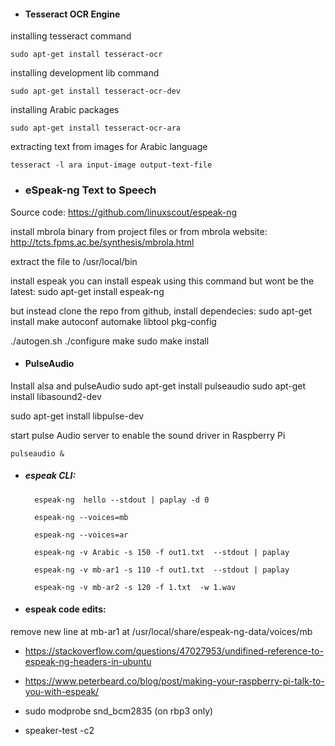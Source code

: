 - #### Tesseract OCR Engine
installing tesseract command

	sudo apt-get install tesseract-ocr

installing development lib command

	sudo apt-get install tesseract-ocr-dev

installing Arabic packages

	sudo apt-get install tesseract-ocr-ara

extracting text from images for Arabic language

	tesseract -l ara input-image output-text-file

- ### eSpeak-ng Text to Speech 
Source code:	https://github.com/linuxscout/espeak-ng
	
install mbrola binary from project files or from mbrola website:
http://tcts.fpms.ac.be/synthesis/mbrola.html
 
extract the file to /usr/local/bin 

install espeak
you can install espeak using this command but wont be the latest:
sudo apt-get install espeak-ng

but instead clone the repo from github, install dependecies:
sudo apt-get install make autoconf automake libtool pkg-config

./autogen.sh
./configure 
make
sudo make install

- #### PulseAudio

Install alsa and pulseAudio
sudo apt-get install pulseaudio
sudo apt-get install libasound2-dev

sudo apt-get install libpulse-dev

start pulse Audio server to enable the sound driver in Raspberry Pi
        
    pulseaudio &
    
- ##### espeak CLI: 

        espeak-ng  hello --stdout | paplay -d 0

        espeak-ng --voices=mb
 
        espeak-ng --voices=ar

        espeak-ng -v Arabic -s 150 -f out1.txt  --stdout | paplay

        espeak-ng -v mb-ar1 -s 110 -f out1.txt  --stdout | paplay
		
		espeak-ng -v mb-ar2 -s 120 -f 1.txt  -w 1.wav

- #### espeak code edits: 
remove new line at mb-ar1 at /usr/local/share/espeak-ng-data/voices/mb

- https://stackoverflow.com/questions/47027953/undifined-reference-to-espeak-ng-headers-in-ubuntu

- https://www.peterbeard.co/blog/post/making-your-raspberry-pi-talk-to-you-with-espeak/

- sudo modprobe snd_bcm2835 (on rbp3 only)

- speaker-test -c2
